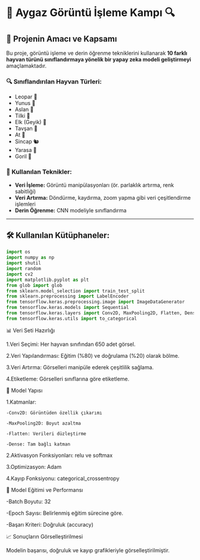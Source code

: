# 🐾 Aygaz Görüntü İşleme Kampı 🔍

## 📌 Projenin Amacı ve Kapsamı
Bu proje, görüntü işleme ve derin öğrenme tekniklerini kullanarak **10 farklı hayvan türünü sınıflandırmaya yönelik bir yapay zeka modeli geliştirmeyi** amaçlamaktadır. 

### 🔍 Sınıflandırılan Hayvan Türleri:
- Leopar 🐆
- Yunus 🐬
- Aslan 🦁
- Tilki 🦊
- Elk (Geyik) 🦌
- Tavşan 🐇
- At 🐎
- Sincap 🐿️
- Yarasa 🦇
- Goril 🦍

### 🔄 Kullanılan Teknikler:
- **Veri İşleme:** Görüntü manipülasyonları (ör. parlaklık artırma, renk sabitliği)
- **Veri Artırma:** Döndürme, kaydırma, zoom yapma gibi veri çeşitlendirme işlemleri
- **Derin Öğrenme:** CNN modeliyle sınıflandırma

---

## 🛠️ Kullanılan Kütüphaneler:
```python
import os
import numpy as np
import shutil
import random
import cv2
import matplotlib.pyplot as plt
from glob import glob
from sklearn.model_selection import train_test_split
from sklearn.preprocessing import LabelEncoder
from tensorflow.keras.preprocessing.image import ImageDataGenerator
from tensorflow.keras.models import Sequential
from tensorflow.keras.layers import Conv2D, MaxPooling2D, Flatten, Dense, Dropout, BatchNormalization
from tensorflow.keras.utils import to_categorical
```

📊 Veri Seti Hazırlığı
  
  1.Veri Seçimi: Her hayvan sınıfından 650 adet görsel.
  
  2.Veri Yapılandırması: Eğitim (%80) ve doğrulama (%20) olarak bölme.
  
  3.Veri Artırma: Görselleri manipüle ederek çeşitlilik sağlama.
  
  4.Etiketleme: Görselleri sınıflarına göre etiketleme.


🧠 Model Yapısı
  
  1.Katmanlar:
    
    -Conv2D: Görüntüden özellik çıkarımı
    
    -MaxPooling2D: Boyut azaltma
    
    -Flatten: Verileri düzleştirme
    
    -Dense: Tam bağlı katman
  
  2.Aktivasyon Fonksiyonları: relu ve softmax
  
  3.Optimizasyon: Adam
  
  4.Kayıp Fonksiyonu: categorical_crossentropy


🚀 Model Eğitimi ve Performansı
  
  -Batch Boyutu: 32
  
  -Epoch Sayısı: Belirlenmiş eğitim sürecine göre.
  
  -Başarı Kriteri: Doğruluk (accuracy)

📈 Sonuçların Görselleştirilmesi

Modelin başarısı, doğruluk ve kayıp grafikleriyle görselleştirilmiştir.





















